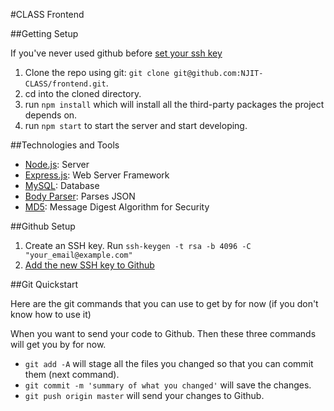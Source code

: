 #CLASS Frontend

##Getting Setup

If you've never used github before [set your ssh key](#github-setup)

1. Clone the repo using git: `git clone git@github.com:NJIT-CLASS/frontend.git`.
2. cd into the cloned directory.
3. run `npm install` which will install all the third-party packages the project depends on.
4. run `npm start` to start the server and start developing.

##Technologies and Tools

- [Node.js](https://nodejs.org/docs/v5.6.0/api/): Server
- [Express.js](http://expressjs.com/en/4x/api.html): Web Server Framework
- [MySQL](https://www.mysql.com): Database
- [Body Parser](https://github.com/expressjs/body-parser): Parses JSON
- [MD5](https://en.wikipedia.org/wiki/MD5): Message Digest Algorithm for Security

##Github Setup

1. Create an SSH key. Run `ssh-keygen -t rsa -b 4096 -C "your_email@example.com"`
2. [Add the new SSH key to Github](https://help.github.com/articles/adding-a-new-ssh-key-to-your-github-account/#platform-mac)

##Git Quickstart

Here are the git commands that you can use to get by for now (if you don't know how to use it)

When you want to send your code to Github. Then these three commands will get you by for now.
- `git add -A` will stage all the files you changed so that you can commit them (next command).
- `git commit -m 'summary of what you changed'` will save the changes.
- `git push origin master` will send your changes to Github.
